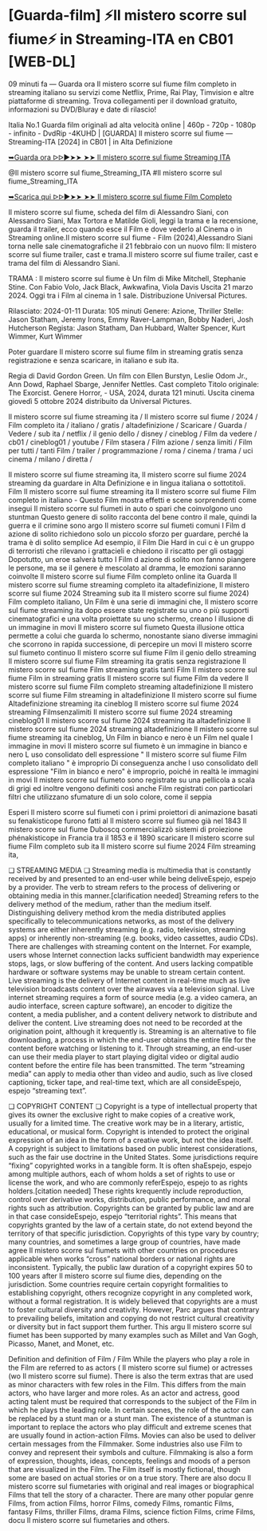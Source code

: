 # [Guarda-film] ⚡Il mistero scorre sul fiume⚡ in Streaming-ITA en CB01 [WEB-DL]


09 minuti fa — Guarda ora Il mistero scorre sul fiume film completo in streaming italiano su servizi come Netflix, Prime, Rai Play, Timvision e altre piattaforme di streaming. Trova collegamenti per il download gratuito, informazioni su DVD/Bluray e date di rilascio!

Italia No.1 Guarda film originali ad alta velocità online | 460p - 720p - 1080p - infinito - DvdRip -4KUHD | [GUARDA] Il mistero scorre sul fiume — Streaming-ITA [2024] in CB01 | in Alta Definizione

[➥Guarda ora ᐅᐅ►➤➤ ➤➤ Il mistero scorre sul fiume Streaming ITA](https://www.megavids.online/movie/1115379/only-the-river-flows.html?gitCODEX)

@Il mistero scorre sul fiume_Streaming_ITA #Il mistero scorre sul fiume_Streaming_ITA

[➥Scarica qui ᐅᐅ►➤➤ ➤➤ Il mistero scorre sul fiume Film Completo ](https://www.megavids.online/movie/1115379/only-the-river-flows.html?gitCODEX)

Il mistero scorre sul fiume, scheda del film di Alessandro Siani, con Alessandro Siani, Max Tortora e Matilde Gioli, leggi la trama e la recensione, guarda il trailer, ecco quando esce il Film e dove vederlo al Cinema o in Streaming online.Il mistero scorre sul fiume - Film (2024),Alessandro Siani torna nelle sale cinematografiche il 21 febbraio con un nuovo film: Il mistero scorre sul fiume trailer, cast e trama.Il mistero scorre sul fiume trailer, cast e trama del film di Alessandro Siani.

TRAMA : Il mistero scorre sul fiume è Un film di Mike Mitchell, Stephanie Stine. Con Fabio Volo, Jack Black, Awkwafina, Viola Davis Uscita 21 marzo 2024. Oggi tra i Film al cinema in 1 sale. Distribuzione Universal Pictures.

Rilasciato: 2024-01-11 Durata: 105 minuti Genere: Azione, Thriller Stelle: Jason Statham, Jeremy Irons, Emmy Raver-Lampman, Bobby Naderi, Josh Hutcherson Regista: Jason Statham, Dan Hubbard, Walter Spencer, Kurt Wimmer, Kurt Wimmer

Poter guardare Il mistero scorre sul fiume film in streaming gratis senza registrazione e senza scaricare, in italiano e sub ita.

Regia di David Gordon Green. Un film con Ellen Burstyn, Leslie Odom Jr., Ann Dowd, Raphael Sbarge, Jennifer Nettles. Cast completo Titolo originale: The Exorcist. Genere Horror, - USA, 2024, durata 121 minuti. Uscita cinema giovedì 5 ottobre 2024 distribuito da Universal Pictures.

Il mistero scorre sul fiume streaming ita / Il mistero scorre sul fiume / 2024 / Film completo ita / italiano / gratis / altadefinizione / Scaricare / Guarda / Vedere / sub ita / netflix / il genio dello / disney / cineblog / Film da vedere / cb01 / cineblog01 / youtube / Film stasera / Film azione / senza limiti / Film per tutti / tanti Film / trailer / programmazione / roma / cinema / trama / uci cinema / milano / diretta /

Il mistero scorre sul fiume streaming ita, Il mistero scorre sul fiume 2024 streaming da guardare in Alta Definizione e in lingua italiana o sottotitoli. Film Il mistero scorre sul fiume streaming ita Il mistero scorre sul fiume Film completo in italiano - Questo Film mostra effetti e scene sorprendenti come insegui Il mistero scorre sul fiumeti in auto o spari che coinvolgono uno stuntman Questo genere di solito racconta del bene contro il male, quindi la guerra e il crimine sono argo Il mistero scorre sul fiumeti comuni I Film d azione di solito richiedono solo un piccolo sforzo per guardare, perché la trama è di solito semplice Ad esempio, il Film Die Hard in cui c è un gruppo di terroristi che rilevano i grattacieli e chiedono il riscatto per gli ostaggi Dopotutto, un eroe salverà tutto I Film d azione di solito non fanno piangere le persone, ma se il genere è mescolato al dramma, le emozioni saranno coinvolte Il mistero scorre sul fiume Film completo online ita Guarda Il mistero scorre sul fiume streaming completo ita altadefinizione, Il mistero scorre sul fiume 2024 Streaming sub ita Il mistero scorre sul fiume 2024) Film completo italiano, Un Film è una serie di immagini che, Il mistero scorre sul fiume streaming ita dopo essere state registrate su uno o più supporti cinematografici e una volta proiettate su uno schermo, creano l illusione di un immagine in movi Il mistero scorre sul fiumeto Questa illusione ottica permette a colui che guarda lo schermo, nonostante siano diverse immagini che scorrono in rapida successione, di percepire un movi Il mistero scorre sul fiumeto continuo Il mistero scorre sul fiume Film il genio dello streaming Il mistero scorre sul fiume Film streaming ita gratis senza registrazione Il mistero scorre sul fiume Film streaming gratis tanti Film Il mistero scorre sul fiume Film in streaming gratis Il mistero scorre sul fiume Film da vedere Il mistero scorre sul fiume Film completo streaming altadefinizione Il mistero scorre sul fiume Film streaming in altadefinizione Il mistero scorre sul fiume Altadefinizione streaming ita cineblog Il mistero scorre sul fiume 2024 streaming Filmsenzalimiti Il mistero scorre sul fiume 2024 streaming cineblog01 Il mistero scorre sul fiume 2024 streaming ita altadefinizione Il mistero scorre sul fiume 2024 streaming altadefinizione Il mistero scorre sul fiume streaming ita cineblog, Un Film in bianco e nero è un Film nel quale l immagine in movi Il mistero scorre sul fiumeto è un immagine in bianco e nero L uso consolidato dell espressione " Il mistero scorre sul fiume Film completo italiano " è improprio Di conseguenza anche l uso consolidato dell espressione "Film in bianco e nero" è improprio, poiché in realtà le immagini in movi Il mistero scorre sul fiumeto sono registrate su una pellicola a scala di grigi ed inoltre vengono definiti così anche Film registrati con particolari filtri che utilizzano sfumature di un solo colore, come il seppia

Esperi Il mistero scorre sul fiumeti con i primi proiettori di animazione basati su fenakisticope furono fatti al Il mistero scorre sul fiumeo già nel 1843 Il mistero scorre sul fiume Duboscq commercializzò sistemi di proiezione phénakisticope in Francia tra il 1853 e il 1890 scaricare Il mistero scorre sul fiume Film completo sub ita Il mistero scorre sul fiume 2024 Film streaming ita,

❏ STREAMING MEDIA ❏ Streaming media is multimedia that is constantly received by and presented to an end-user while being deliveEspejo, espejo by a provider. The verb to stream refers to the process of delivering or obtaining media in this manner.[clarification needed] Streaming refers to the delivery method of the medium, rather than the medium itself. Distinguishing delivery method krom the media distributed applies specifically to telecommunications networks, as most of the delivery systems are either inherently streaming (e.g. radio, television, streaming apps) or inherently non-streaming (e.g. books, video cassettes, audio CDs). There are challenges with streaming content on the Internet. For example, users whose Internet connection lacks sufficient bandwidth may experience stops, lags, or slow buffering of the content. And users lacking compatible hardware or software systems may be unable to stream certain content. Live streaming is the delivery of Internet content in real-time much as live television broadcasts content over the airwaves via a television signal. Live internet streaming requires a form of source media (e.g. a video camera, an audio interface, screen capture software), an encoder to digitize the content, a media publisher, and a content delivery network to distribute and deliver the content. Live streaming does not need to be recorded at the origination point, although it krequently is. Streaming is an alternative to file downloading, a process in which the end-user obtains the entire file for the content before watching or listening to it. Through streaming, an end-user can use their media player to start playing digital video or digital audio content before the entire file has been transmitted. The term “streaming media” can apply to media other than video and audio, such as live closed captioning, ticker tape, and real-time text, which are all consideEspejo, espejo “streaming text”.

❏ COPYRIGHT CONTENT ❏ Copyright is a type of intellectual property that gives its owner the exclusive right to make copies of a creative work, usually for a limited time. The creative work may be in a literary, artistic, educational, or musical form. Copyright is intended to protect the original expression of an idea in the form of a creative work, but not the idea itself. A copyright is subject to limitations based on public interest considerations, such as the fair use doctrine in the United States. Some jurisdictions require “fixing” copyrighted works in a tangible form. It is often shaEspejo, espejo among multiple authors, each of whom holds a set of rights to use or license the work, and who are commonly referEspejo, espejo to as rights holders.[citation needed] These rights krequently include reproduction, control over derivative works, distribution, public performance, and moral rights such as attribution. Copyrights can be granted by public law and are in that case consideEspejo, espejo “territorial rights”. This means that copyrights granted by the law of a certain state, do not extend beyond the territory of that specific jurisdiction. Copyrights of this type vary by country; many countries, and sometimes a large group of countries, have made agree Il mistero scorre sul fiumets with other countries on procedures applicable when works “cross” national borders or national rights are inconsistent. Typically, the public law duration of a copyright expires 50 to 100 years after Il mistero scorre sul fiume dies, depending on the jurisdiction. Some countries require certain copyright formalities to establishing copyright, others recognize copyright in any completed work, without a formal registration. It is widely believed that copyrights are a must to foster cultural diversity and creativity. However, Parc argues that contrary to prevailing beliefs, imitation and copying do not restrict cultural creativity or diversity but in fact support them further. This argu Il mistero scorre sul fiumet has been supported by many examples such as Millet and Van Gogh, Picasso, Manet, and Monet, etc.

Definition and definition of Film / Film While the players who play a role in the Film are referred to as actors ( Il mistero scorre sul fiume) or actresses (wo Il mistero scorre sul fiume). There is also the term extras that are used as minor characters with few roles in the Film. This differs from the main actors, who have larger and more roles. As an actor and actress, good acting talent must be required that corresponds to the subject of the Film in which he plays the leading role. In certain scenes, the role of the actor can be replaced by a stunt man or a stunt man. The existence of a stuntman is important to replace the actors who play difficult and extreme scenes that are usually found in action-action Films. Movies can also be used to deliver certain messages from the Filmmaker. Some industries also use Film to convey and represent their symbols and culture. Filmmaking is also a form of expression, thoughts, ideas, concepts, feelings and moods of a person that are visualized in the Film. The Film itself is mostly fictional, though some are based on actual stories or on a true story. There are also docu Il mistero scorre sul fiumetaries with original and real images or biographical Films that tell the story of a character. There are many other popular genre Films, from action Films, horror Films, comedy Films, romantic Films, fantasy Films, thriller Films, drama Films, science fiction Films, crime Films, docu Il mistero scorre sul fiumetaries and others. 
